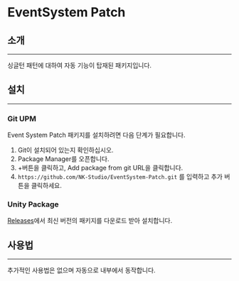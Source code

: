 # EventSystem Patch
## 소개
- - -
싱글턴 패턴에 대하여 자동 기능이 탑재된 패키지입니다.

## 설치
- - -
### Git UPM
Event System Patch 패키지를 설치하려면 다음 단계가 필요합니다.
1. Git이 설치되어 있는지 확인하십시오.
2. Package Manager를 오픈합니다.
3. +버튼을 클릭하고, Add package from git URL을 클릭합니다.
4. `https://github.com/NK-Studio/EventSystem-Patch.git` 를 입력하고 추가 버튼을 클릭하세요.

### Unity Package
[Releases](https://github.com/NK-Studio/EventSystem-Patch/releases)에서 최신 버전의 패키지를 다운로드 받아 설치합니다.
## 사용법
- - -
추가적인 사용법은 없으며 자동으로 내부에서 동작합니다.